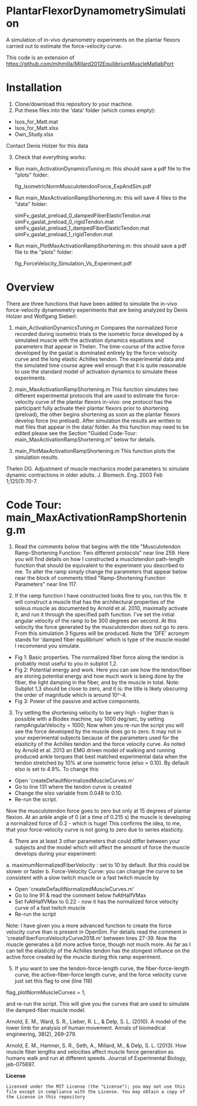 # PlantarFlexorDynamometrySimulation
A simulation of in-vivo dynamometry experiments on the plantar flexors carried out to estimate the force-velocity curve. 

This code is an extension of https://github.com/mjhmilla/Millard2012EquilibriumMuscleMatlabPort

# Installation

1. Clone/download this repository to your machine.
2. Put these files into the 'data' folder (which comes empty):

- Isos_for_Matt.mat
- Isos_for_Matt.xlsx
- Own_Study.xlsx

Contact Denis Holzer for this data

3. Check that everything works:
  - Run main_ActivationDynamicsTuning.m: this should save a pdf file to the "plots" folder:

    fig_IsometricNormMusculotendonForce_ExpAndSim.pdf  

  - Run main_MaxActivationRampShortening.m: this will save 4 files to the "data" folder:

    simFv_gaslat_preload_0_dampedFiberElasticTendon.mat
    simFv_gaslat_preload_0_rigidTendon.mat
    simFv_gaslat_preload_1_dampedFiberElasticTendon.mat
    simFv_gaslat_preload_1_rigidTendon.mat

  - Run main_PlotMaxActivationRampShortening.m: this should save a pdf file to the "plots" folder:

    fig_ForceVelocity_Simulation_Vs_Experiment.pdf

# Overview

There are three functions that have been added to simulate the in-vivo 
force-velocity dynamometry experiments that are being analyzed by Denis Holzer 
and Wolfgang Sieberl:

1. main_ActivationDynamicsTuning.m
    Compares the normalized force recorded during isometric trials to the isometric force developed by a simulated muscle with the activation dynamics equations and parameters that appear in Thelen. The time-course of the active force developed by the gaslat is dominated entirely by the force-velocity curve and the long elastic Achilles tendon. The experimental data and the simulated time course agree well enough that it is quite reasonable to use the standard model of activation dynamics to simulate these experiments.

2. main_MaxActivationRampShortening.m
    This function simulates two different experimental protocols that are used to estimate the force-velocity curve of the plantar flexors in-vivo: one protocol has the participant fully activate their plantar flexors prior to shortening (preload), the other begins shortening as soon as the plantar flexors develop force (no preload). After simulation the results are written to mat files that appear in the data/ folder. As this function may need to be edited please see the Section "Guided Code-Tour: main_MaxActivationRampShortening.m" below for details.

3. main_PlotMaxActivationRampShortening.m
    This function plots the simulation results.

Thelen DG. Adjustment of muscle mechanics model parameters to 
simulate dynamic contractions in older adults. J. Biomech. Eng. 
2003 Feb 1;125(1):70-7.


# Code Tour: main_MaxActivationRampShortening.m

1. Read the comments below that begins with the title "Musculotendon Ramp-Shortening Function: Two different protocols" near line 259. Here you will find details on how I constructed a musclotendon path-length function that should be equivalent to the experiment you described to me. To alter the ramp simply change the parameters that appear below near the block of comments titled "Ramp-Shortening Function Parameters" near line 117.

2. If the ramp function I have constructed looks fine to you, run this file. It will construct a muscle that has the architectural properties of the soleus muscle as documented by Arnold et al. 2010, maximally activate it, and run it through the specified path function. I've set the initial angular velocity of the ramp to be 300 degrees per second. At this velocity the force generated by the musculotendon does not go to zero. From this simulation 3 figures will be produced. Note the 'DFE' acronym stands for 'damped fiber equilibrium' which is type of the muscle model I recommend you simulate.

  - Fig 1: Basic properties. The normalized fiber force along the tendon is probably most useful to you in subplot 1,2.
  - Fig 2: Potential energy and work. Here you can see how the tendon/fiber are storing potential energy and how much work is being done by the fiber, the light damping in the fiber, and by the muscle in total. Note: Subplot 1,3 should be close to zero, and it is: the title is likely obscuring the order of magnitude which is around 10^-4.
  - Fig 3: Power of the passive and active components.

3. Try setting the shortening velocity to be very high - higher than is possible with a Biodex machine, say 1000 deg/sec, by setting rampAngularVelocity = 1000; Now when you re-run the script you will see the force developed by the muscle does go to zero. It may not in your experimental subjects because of the parameters used for the elasticity of the Achilles tendon and the force velocity curve. As noted by Arnold et al. 2013 an EMG driven model of walking and running produced ankle torques that best matched experimental data when the tendon stretched by 10% at one isometric force (eIso = 0.10). By default eIso is set to 4.9%. To change this

 - Open 'createDefaultNormalizedMuscleCurves.m'
 - Go to line 131 where the tendon curve is created
 - Change the eIso variable from 0.048 to 0.10.
 - Re-run the script.

Now the musculotendon force goes to zero but only at 15 degrees of plantar flexion. At an ankle angle of 0 (at a time of 0.215 s) the muscle is developing a normalized force of 0.2 - which is huge! This confirms the idea, to me, that your force-velocity curve is not going to zero due to series elasticity.

4. There are at least 3 other parameters that could differ between your subjects and the model which will affect the amount of force the muscle develops during your experiment:

 a. maximumNormalizedFiberVelocity : set to 10 by default. But this could be slower or faster
 b. Force-Velocity Curve: you can change the curve to be consistent with a slow twitch muscle or a fast twitch muscle by

 - Open 'createDefaultNormalizedMuscleCurves.m'
 - Go to line 91 & read the comment below fvAtHalfVMax
 - Set fvAtHalfVMax to 0.22 - now it has the normalized force velocity
   curve of a fast twitch muscle
 - Re-run the script

 Note: I have given you a more advanced function to create the force velocity curve than is present in OpenSim. For details read the comment in 'createFiberForceVelocityCurve2018.m' between lines 27-39. Now the muscle generates a bit more active force, though not much more. As far as I can tell the elasticity of the Achilles tendon has the stongest influnce on the active force created by the muscle during this ramp experiment.

5. If you want to see the tendon-force-length curve, the fiber-force-length curve, the active-fiber-force length curve, and the force velocity curve just set this flag to one (line 116)

 flag_plotNormMuscleCurves            = 1;

 and re-run the script. This will give you the curves that are used to simulate the damped-fiber muscle model.


 Arnold, E. M., Ward, S. R., Lieber, R. L., & Delp, S. L. (2010). A model of the lower limb for analysis of human movement. Annals of biomedical engineering, 38(2), 269-279.

 Arnold, E. M., Hamner, S. R., Seth, A., Millard, M., & Delp, S. L. (2013). How muscle fiber lengths and velocities affect muscle force generation as humans walk and run at different speeds. Journal of Experimental Biology, jeb-075697.

<b>License</b>
```
Licensed under the MIT License (the "License"); you may not use this file except in compliance with the License. You may obtain a copy of the License in this repository 
```
